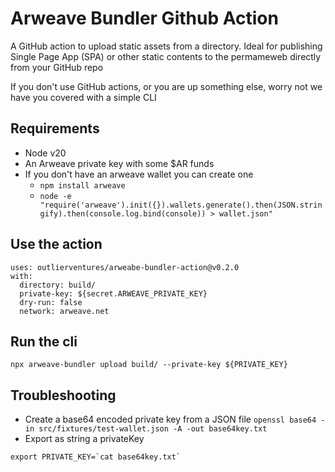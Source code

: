 # Arweave Bundler Github Action

A GitHub action to upload static assets from a directory. 
Ideal for publishing Single Page App (SPA) or other static contents to the permameweb directly from your GitHub repo

If you don't use GitHub actions, or you are up something else, worry not we have you covered with a simple CLI

## Requirements
- Node v20
- An Arweave private key with some $AR funds 
- If you don't have an arweave wallet you can create one 
  - `npm install arweave`
  - `node -e "require('arweave').init({}).wallets.generate().then(JSON.stringify).then(console.log.bind(console)) > wallet.json"`

## Use the action

```
uses: outlierventures/arweabe-bundler-action@v0.2.0
with:
  directory: build/
  private-key: ${secret.ARWEAVE_PRIVATE_KEY}
  dry-run: false
  network: arweave.net
```

## Run the cli

```
npx arweave-bundler upload build/ --private-key ${PRIVATE_KEY}
```

## Troubleshooting
- Create a base64 encoded private key from a JSON file `openssl base64 -in src/fixtures/test-wallet.json -A -out base64key.txt`
- Export as string a privateKey
```
export PRIVATE_KEY=`cat base64key.txt`
```
